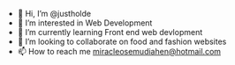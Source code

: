 - 👋 Hi, I’m @justholde
- 👀 I’m interested in Web Development
- 🌱 I’m currently learning Front end web devlopment
- 💞️ I’m looking to collaborate on food and fashion websites
- 📫 How to reach me miracleosemudiahen@hotmail.com

<!---
justholde/justholde is a ✨ special ✨ repository because its `README.md` (this file) appears on your GitHub profile.
You can click the Preview link to take a look at your changes.
--->
